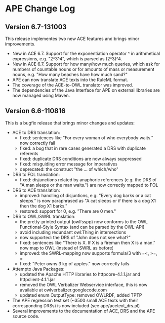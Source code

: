 APE Change Log
==============

Version 6.7-131003
------------------

This release implementes two new ACE features and brings minor improvements.

- New in ACE 6.7. Support for the exponentiation operator ^ in arithmetical expressions,
  e.g. "2^3^4", which is parsed as (2^3)^4.
- New in ACE 6.7. Support for how many/how much queries, which ask for numbers of
  countable nouns or for amounts of mass or measurement nouns,
  e.g. "How many beaches have how much sand?"
- APE can now translate ACE texts into the RuleML format.
- The coverage of the ACE-to-OWL translator was improved.
- The dependencies of the Java Interface for APE on external libraries are now managed using Maven.


Version 6.6-110816
------------------

This is a bugfix release that brings minor changes and updates:

- ACE to DRS translation:
  - fixed: sentences like "For every woman of who everybody waits." now correctly fail
  - fixed: a bug that in rare cases generated a DRS with duplicate referents
  - fixed: duplicate DRS conditions are now always suppressed
  - fixed: misguiding error message for imperatives
  - deprecated: the construct "the ... of which/who"
- DRS to FOL translation:
  - fixed: disjunctions related by anaphoric references (e.g. the DRS of "A man sleeps or the man
    waits.") are now correctly mapped to FOL
- DRS to ACE translation:
  - improved: handling of disjuntions, e.g. "Every dog barks or a cat sleeps." is now paraphrased
    as "A cat sleeps or if there is a dog X1 then the dog X1 barks."
  - restored: support for 0, e.g. "There are 0 men."
- DRS to OWL/SWRL translation:
  - the pretty-printed output (owlfsspp) now conforms to the OWL Functional-Style Syntax (and can
    be parsed by the OWL-API)
  - avoid including redundant owl:Thing in intersections
  - now supported: the DRS of "John does not see what?"
  - fixed: sentences like "There is X. If X is a fireman then X is a man." now map to OWL (instead
    of SWRL as before)
  - improved: the SWRL-mapping now supports formula/3 with =<, >=, \=
  - fixed: "Peter owns 3 kg of apples." now correctly fails
- Attempto Java Packages:
  - updated the Apache HTTP libraries to httpcore-4.1.1.jar and httpclient-4.1.1.jar
  - removed the OWL Verbalizer Webservice interface, this is now available at
    owlverbalizer.googlecode.com
  - updated enum OutputType: removed OWLRDF, added TPTP
- The APE regression test set (~3500 small ACE texts with their corresponding DRSs) is now included
  (see ape/acetext_drs.pl)
- Several improvements to the documentation of ACE, DRS and the APE source code.
